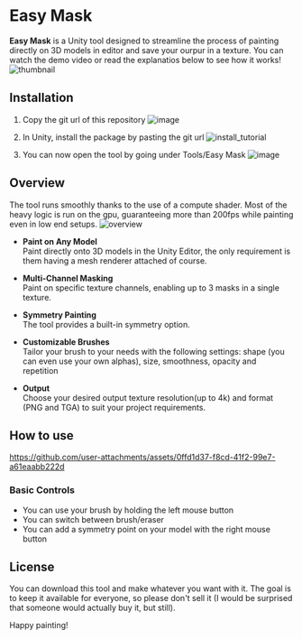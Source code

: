 # Easy Mask
**Easy Mask** is a Unity tool designed to streamline the process of painting directly on 3D models in editor and save your ourpur in a texture. You can watch the demo video or read the explanatios below to see how it works!
![thumbnail](https://github.com/user-attachments/assets/b8d525a3-dd2f-44eb-8339-8ee03ce5c56d)

  
## Installation
1. Copy the git url of this repository
![image](https://github.com/user-attachments/assets/8f295f7a-f391-4915-9763-dbe33acc0e5f)

2. In Unity, install the package by pasting the git url
![install_tutorial](https://github.com/user-attachments/assets/918cd466-6a7f-40eb-a182-d30b0b93f102)

3. You can now open the tool by going under Tools/Easy Mask
![image](https://github.com/user-attachments/assets/3528191a-8f8e-416d-87df-0167b3c5e9ed)

## Overview
The tool runs smoothly thanks to the use of a compute shader. Most of the heavy logic is run on the gpu, guaranteeing more than 200fps while painting even in low end setups.
![overview](https://github.com/user-attachments/assets/d48887f4-1bc1-46a2-9095-0082305d6046)


- **Paint on Any Model**  
  Paint directly onto 3D models in the Unity Editor, the only requirement is them having a mesh renderer attached of course.

- **Multi-Channel Masking**  
  Paint on specific texture channels, enabling up to 3 masks in a single texture.

- **Symmetry Painting**  
  The tool provides a built-in symmetry option.

- **Customizable Brushes**  
  Tailor your brush to your needs with the following settings: shape (you can even use your own alphas), size, smoothness, opacity and repetition

- **Output**  
  Choose your desired output texture resolution(up to 4k) and format (PNG and TGA) to suit your project requirements.
 

  
## How to use
https://github.com/user-attachments/assets/0ffd1d37-f8cd-41f2-99e7-a61eaabb222d

### Basic Controls
- You can use your brush by holding the left mouse button
- You can switch between brush/eraser
- You can add a symmetry point on your model with the right mouse button

## License
You can download this tool and make whatever you want with it. The goal is to keep it available for everyone, so please don't sell it (I would be surprised that someone would actually buy it, but still).

Happy painting! 

